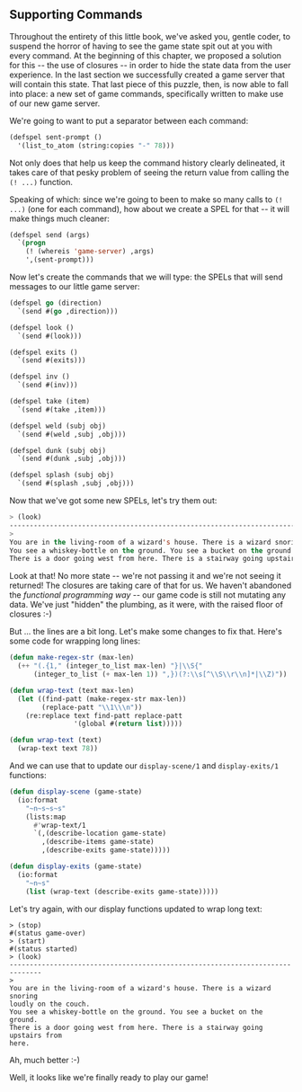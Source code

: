 ## Supporting Commands

Throughout the entirety of this little book, we've asked you, gentle coder, to suspend the horror of having to see the game state spit out at you with every command. At the beginning of this chapter, we proposed a solution for this -- the use of closures -- in order to hide the state data from the user experience. In the last section we successfully created a game server that will contain this state. That last piece of this puzzle, then, is now able to fall into place: a new set of game commands, specifically written to make use of our new game server.

We're going to want to put a separator between each command:

```lisp
(defspel sent-prompt ()
  '(list_to_atom (string:copies "-" 78)))
```

Not only does that help us keep the command history clearly delineated, it takes care of that pesky problem of seeing the return value from calling the ``(! ...)`` function.

Speaking of which: since we're going to been to make so many calls to ``(! ...)`` (one for each command), how about we create a SPEL for that -- it will make things much cleaner:

```lisp
(defspel send (args)
  `(progn
    (! (whereis 'game-server) ,args)
    ',(sent-prompt)))
```

Now let's create the commands that we will type: the SPELs that will send messages to our little game server:

```lisp
(defspel go (direction)
  `(send #(go ,direction)))

(defspel look ()
  `(send #(look)))

(defspel exits ()
  `(send #(exits)))

(defspel inv ()
  `(send #(inv)))

(defspel take (item)
  `(send #(take ,item)))

(defspel weld (subj obj)
  `(send #(weld ,subj ,obj)))

(defspel dunk (subj obj)
  `(send #(dunk ,subj ,obj)))

(defspel splash (subj obj)
  `(send #(splash ,subj ,obj)))
```

Now that we've got some new SPELs, let's try them out:

```lisp
> (look)
------------------------------------------------------------------------------
>
You are in the living-room of a wizard's house. There is a wizard snoring loudly on the couch.
You see a whiskey-bottle on the ground. You see a bucket on the ground.
There is a door going west from here. There is a stairway going upstairs from here.
```

Look at that! No more state -- we're not passing it and we're not seeing it returned! The closures are taking care of that for us. We haven't abandoned the *functional programming way* -- our game code is still not mutating any data. We've just "hidden" the plumbing, as it were, with the raised floor of closures :-)

But ... the lines are a bit long. Let's make some changes to fix that. Here's
some code for wrapping long lines:

```lisp
(defun make-regex-str (max-len)
  (++ "(.{1," (integer_to_list max-len) "}|\\S{"
      (integer_to_list (+ max-len 1)) ",})(?:\\s[^\\S\\r\\n]*|\\Z)"))

(defun wrap-text (text max-len)
  (let ((find-patt (make-regex-str max-len))
        (replace-patt "\\1\\\n"))
    (re:replace text find-patt replace-patt
                '(global #(return list)))))

(defun wrap-text (text)
  (wrap-text text 78))
```

And we can use that to update our ``display-scene/1`` and ``display-exits/1`` functions:

```lisp
(defun display-scene (game-state)
  (io:format
    "~n~s~s~s"
    (lists:map
      #'wrap-text/1
      `(,(describe-location game-state)
        ,(describe-items game-state)
        ,(describe-exits game-state)))))

(defun display-exits (game-state)
  (io:format
    "~n~s"
    (list (wrap-text (describe-exits game-state)))))
```

Let's try again, with our display functions updated to wrap long text:

```
> (stop)
#(status game-over)
> (start)
#(status started)
> (look)
------------------------------------------------------------------------------
>
You are in the living-room of a wizard's house. There is a wizard snoring
loudly on the couch.
You see a whiskey-bottle on the ground. You see a bucket on the ground.
There is a door going west from here. There is a stairway going upstairs from
here.
```

Ah, much better :-)

Well, it looks like we're finally ready to play our game!
